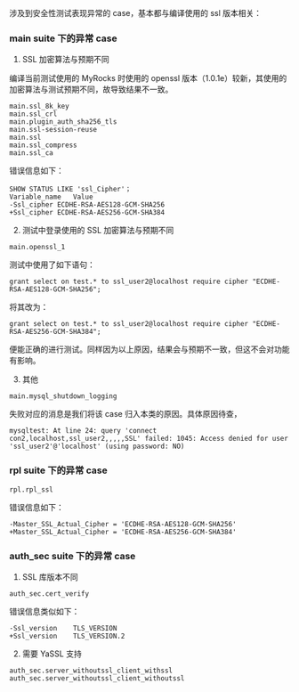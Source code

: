 
涉及到安全性测试表现异常的 case，基本都与编译使用的 ssl 版本相关：

### main suite 下的异常 case

1. SSL 加密算法与预期不同

编译当前测试使用的 MyRocks 时使用的 openssl 版本（1.0.1e）较新，其使用的加密算法与测试预期不同，故导致结果不一致。

```
main.ssl_8k_key
main.ssl_crl
main.plugin_auth_sha256_tls
main.ssl-session-reuse
main.ssl
main.ssl_compress
main.ssl_ca
```

错误信息如下：
```
SHOW STATUS LIKE 'ssl_Cipher'；
Variable_name	Value
-Ssl_cipher	ECDHE-RSA-AES128-GCM-SHA256
+Ssl_cipher	ECDHE-RSA-AES256-GCM-SHA384
```

2. 测试中登录使用的 SSL 加密算法与预期不同

```
main.openssl_1
```

测试中使用了如下语句：
```
grant select on test.* to ssl_user2@localhost require cipher "ECDHE-RSA-AES128-GCM-SHA256";
```

将其改为：
```
grant select on test.* to ssl_user2@localhost require cipher "ECDHE-RSA-AES256-GCM-SHA384";
```

便能正确的进行测试。同样因为以上原因，结果会与预期不一致，但这不会对功能有影响。

3. 其他

```
main.mysql_shutdown_logging
```
失败对应的消息是我们将该 case 归入本类的原因。具体原因待查，

```
mysqltest: At line 24: query 'connect  con2,localhost,ssl_user2,,,,,SSL' failed: 1045: Access denied for user 'ssl_user2'@'localhost' (using password: NO)
```

### rpl suite 下的异常 case

```
rpl.rpl_ssl
```
错误信息如下：
```
-Master_SSL_Actual_Cipher = 'ECDHE-RSA-AES128-GCM-SHA256'
+Master_SSL_Actual_Cipher = 'ECDHE-RSA-AES256-GCM-SHA384'
```

### auth_sec suite 下的异常 case

1. SSL 库版本不同
```
auth_sec.cert_verify
```
错误信息类似如下：
```
-Ssl_version    TLS_VERSION
+Ssl_version    TLS_VERSION.2
```

2. 需要 YaSSL 支持
```
auth_sec.server_withoutssl_client_withssl
auth_sec.server_withoutssl_client_withoutssl
```





